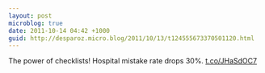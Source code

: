 ```yaml
---
layout: post
microblog: true
date: 2011-10-14 04:42 +1000
guid: http://desparoz.micro.blog/2011/10/13/t124555673370501120.html
---
```

The power of checklists! Hospital mistake rate drops 30%. [t.co/JHaSdOC7](http://t.co/JHaSdOC7)
